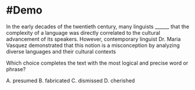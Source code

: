

# #Demo
In the early decades of the twentieth century, many linguists ______ that the complexity of a language was directly correlated to the cultural advancement of its speakers. However, contemporary linguist Dr. Maria Vasquez demonstrated that this notion is a misconception by analyzing diverse languages and their cultural contexts

Which choice completes the text with the most logical and precise word or phrase?

A. presumed
B. fabricated
C. dismissed
D. cherished



